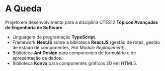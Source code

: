 # A Queda

Projeto em desenvolvimento para a disciplina OTES12 **Tópicos Avançados de Engenharia de Software**.

* Linguagem de programação **TypeScript**.
* Framework **NextJS** sobre a biblioteca **ReactJS** (gestão de rotas, gestão de estado de componentes, *Hot Module Replacement*).
* Biblioteca **Ant Design** para componentes de formulário e de apresentação de dados.
* Biblioteca **Konva** para componentes gráficos 2D em HTML5.